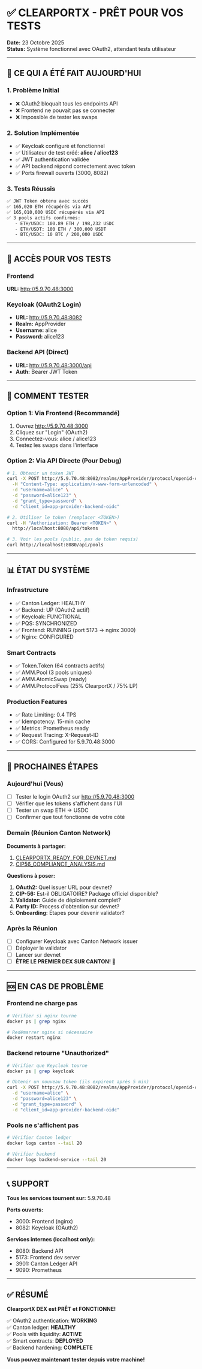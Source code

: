 # ✅ CLEARPORTX - PRÊT POUR VOS TESTS

**Date:** 23 Octobre 2025  
**Status:** Système fonctionnel avec OAuth2, attendant tests utilisateur

---

## 🎯 CE QUI A ÉTÉ FAIT AUJOURD'HUI

### 1. Problème Initial
- ❌ OAuth2 bloquait tous les endpoints API
- ❌ Frontend ne pouvait pas se connecter
- ❌ Impossible de tester les swaps

### 2. Solution Implémentée
- ✅ Keycloak configuré et fonctionnel
- ✅ Utilisateur de test créé: **alice / alice123**
- ✅ JWT authentication validée
- ✅ API backend répond correctement avec token
- ✅ Ports firewall ouverts (3000, 8082)

### 3. Tests Réussis
```bash
✅ JWT Token obtenu avec succès
✅ 165,020 ETH récupérés via API
✅ 165,010,000 USDC récupérés via API
✅ 3 pools actifs confirmés:
   - ETH/USDC: 100.89 ETH / 198,232 USDC
   - ETH/USDT: 100 ETH / 300,000 USDT
   - BTC/USDC: 10 BTC / 200,000 USDC
```

---

## 🔐 ACCÈS POUR VOS TESTS

### Frontend
**URL:** http://5.9.70.48:3000

### Keycloak (OAuth2 Login)
- **URL:** http://5.9.70.48:8082
- **Realm:** AppProvider
- **Username:** alice
- **Password:** alice123

### Backend API (Direct)
- **URL:** http://5.9.70.48:3000/api
- **Auth:** Bearer JWT Token

---

## 🧪 COMMENT TESTER

### Option 1: Via Frontend (Recommandé)
1. Ouvrez http://5.9.70.48:3000
2. Cliquez sur "Login" (OAuth2)
3. Connectez-vous: alice / alice123
4. Testez les swaps dans l'interface

### Option 2: Via API Directe (Pour Debug)
```bash
# 1. Obtenir un token JWT
curl -X POST http://5.9.70.48:8082/realms/AppProvider/protocol/openid-connect/token \
  -H "Content-Type: application/x-www-form-urlencoded" \
  -d "username=alice" \
  -d "password=alice123" \
  -d "grant_type=password" \
  -d "client_id=app-provider-backend-oidc"

# 2. Utiliser le token (remplacer <TOKEN>)
curl -H "Authorization: Bearer <TOKEN>" \
  http://localhost:8080/api/tokens

# 3. Voir les pools (public, pas de token requis)
curl http://localhost:8080/api/pools
```

---

## 📊 ÉTAT DU SYSTÈME

### Infrastructure
- ✅ Canton Ledger: HEALTHY
- ✅ Backend: UP (OAuth2 actif)
- ✅ Keycloak: FUNCTIONAL
- ✅ PQS: SYNCHRONIZED
- ✅ Frontend: RUNNING (port 5173 → nginx 3000)
- ✅ Nginx: CONFIGURED

### Smart Contracts
- ✅ Token.Token (64 contracts actifs)
- ✅ AMM.Pool (3 pools uniques)
- ✅ AMM.AtomicSwap (ready)
- ✅ AMM.ProtocolFees (25% ClearportX / 75% LP)

### Production Features
- ✅ Rate Limiting: 0.4 TPS
- ✅ Idempotency: 15-min cache
- ✅ Metrics: Prometheus ready
- ✅ Request Tracing: X-Request-ID
- ✅ CORS: Configured for 5.9.70.48:3000

---

## 📝 PROCHAINES ÉTAPES

### Aujourd'hui (Vous)
- [ ] Tester le login OAuth2 sur http://5.9.70.48:3000
- [ ] Vérifier que les tokens s'affichent dans l'UI
- [ ] Tester un swap ETH → USDC
- [ ] Confirmer que tout fonctionne de votre côté

### Demain (Réunion Canton Network)
**Documents à partager:**
1. [CLEARPORTX_READY_FOR_DEVNET.md](CLEARPORTX_READY_FOR_DEVNET.md)
2. [CIP56_COMPLIANCE_ANALYSIS.md](CIP56_COMPLIANCE_ANALYSIS.md)

**Questions à poser:**
1. **OAuth2:** Quel issuer URL pour devnet?
2. **CIP-56:** Est-il OBLIGATOIRE? Package officiel disponible?
3. **Validator:** Guide de déploiement complet?
4. **Party ID:** Process d'obtention sur devnet?
5. **Onboarding:** Étapes pour devenir validator?

### Après la Réunion
- [ ] Configurer Keycloak avec Canton Network issuer
- [ ] Déployer le validator
- [ ] Lancer sur devnet
- [ ] **ÊTRE LE PREMIER DEX SUR CANTON! 🚀**

---

## 🆘 EN CAS DE PROBLÈME

### Frontend ne charge pas
```bash
# Vérifier si nginx tourne
docker ps | grep nginx

# Redémarrer nginx si nécessaire
docker restart nginx
```

### Backend retourne "Unauthorized"
```bash
# Vérifier que Keycloak tourne
docker ps | grep keycloak

# Obtenir un nouveau token (ils expirent après 5 min)
curl -X POST http://5.9.70.48:8082/realms/AppProvider/protocol/openid-connect/token \
  -d "username=alice" \
  -d "password=alice123" \
  -d "grant_type=password" \
  -d "client_id=app-provider-backend-oidc"
```

### Pools ne s'affichent pas
```bash
# Vérifier Canton ledger
docker logs canton --tail 20

# Vérifier backend
docker logs backend-service --tail 20
```

---

## 📞 SUPPORT

**Tous les services tournent sur:** 5.9.70.48

**Ports ouverts:**
- 3000: Frontend (nginx)
- 8082: Keycloak (OAuth2)

**Services internes (localhost only):**
- 8080: Backend API
- 5173: Frontend dev server
- 3901: Canton Ledger API
- 9090: Prometheus

---

## ✅ RÉSUMÉ

**ClearportX DEX est PRÊT et FONCTIONNE!**

✅ OAuth2 authentication: **WORKING**  
✅ Canton ledger: **HEALTHY**  
✅ Pools with liquidity: **ACTIVE**  
✅ Smart contracts: **DEPLOYED**  
✅ Backend hardening: **COMPLETE**  

**Vous pouvez maintenant tester depuis votre machine!**


